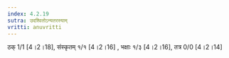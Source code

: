 ```yaml
---
index: 4.2.19
sutra: उदश्वितोऽन्यतरस्याम्
vritti: anuvritti
---
```


ठक् 1/1 [4।2।18], संस्कृतम् १/१ [4।2।16] , भक्षाः  १/३ [4।2।16],  तत्र 0/0 [4।2।14]